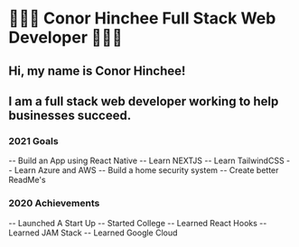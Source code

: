 # 👨🏻‍💻 Conor Hinchee Full Stack Web Developer 👨🏻‍💻

## Hi, my name is Conor Hinchee!
## I am a full stack web developer working to help businesses succeed.


### 2021 Goals
-- Build an App using React Native
-- Learn NEXTJS
-- Learn TailwindCSS
-- Learn Azure and AWS
-- Build a home security system
-- Create better ReadMe's


### 2020 Achievements
-- Launched A Start Up
-- Started College
-- Learned React Hooks
-- Learned JAM Stack
-- Learned Google Cloud
